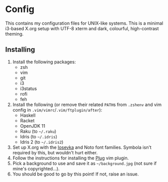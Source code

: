 # Config

This contains my configuration files for UNIX-like systems. This is a minimal
i3-based X.org setup with UTF-8 xterm and dark, colourful, high-contrast
theming.

## Installing

1. Install the following packages:
    - zsh
    - vim
    - git
    - i3
    - i3status
    - rofi
    - feh
2. Install the following (or remove their related `PATH`s from `.zshenv` and vim config in `.vim/vimrc`/`.vim/ftplugin/after`):
    - Haskell
    - Racket
    - OpenJDK 11
    - Raku (to `~/.raku`)
    - Idris (to `~/.idris`)
    - Idris 2 (to `~/.idris2`)
3. Set up X.org with the [Iosevka](https://github.com/be5invis/Iosevka) and Noto font families. Symbola isn't required by this, but wouldn't hurt either.
4. Follow the instructions for installing the [Plug](https://github.com/junegunn/vim-plug) vim plugin.
5. Pick a background to use and save it as `~/background.jpg` (not sure if mine's copyrighted...).
6. You should be good to go by this point! If not, raise an issue.
